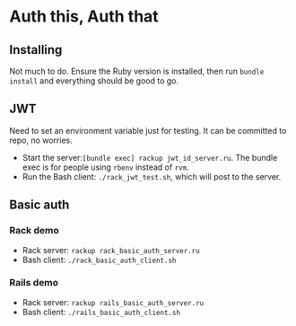 # Auth this, Auth that

## Installing

Not much to do. Ensure the Ruby version is installed, then run `bundle install` and
everything should be good to go.

## JWT

Need to set an environment variable just for testing.
It can be committed to repo, no worries.


- Start the server:`[bundle exec] rackup jwt_id_server.ru`. The bundle exec is for people using `rbenv` instead of `rvm`.
- Run the Bash client: `./rack_jwt_test.sh`, which will post to the server.

## Basic auth

### Rack demo

- Rack server: `rackup rack_basic_auth_server.ru`
- Bash client: `./rack_basic_auth_client.sh`

### Rails demo

- Rack server: `rackup rails_basic_auth_server.ru`
- Bash client: `./rails_basic_auth_client.sh`


